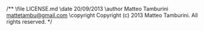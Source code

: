 /**
 \file LICENSE.md
 \date 20/09/2013
 \author Matteo Tamburini mattetambu@gmail.com
 \copyright Copyright (c) 2013 Matteo Tamburini. All rights reserved.
*/
